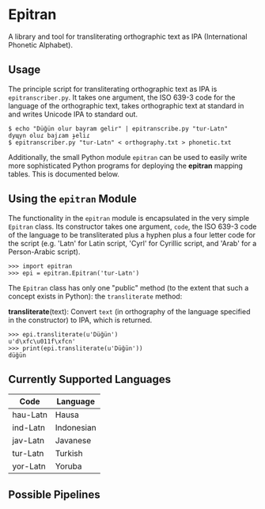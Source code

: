# Epitran

A library and tool for transliterating orthographic text as IPA (International Phonetic Alphabet).

## Usage

The principle script for transliterating orthographic text as IPA is `epitranscriber.py`. It takes one argument, the ISO 639-3 code for the language of the orthographic text, takes orthographic text at standard in and writes Unicode IPA to standard out.

```
$ echo "Düğün olur bayram gelir" | epitranscribe.py "tur-Latn"
dyɰyn oluɾ bajɾam ɟeliɾ
$ epitranscriber.py "tur-Latn" < orthography.txt > phonetic.txt
```

Additionally, the small Python module ```epitran``` can be used to easily write more sophisticated Python programs for deploying the **epitran** mapping tables. This is documented below.

## Using the `epitran` Module

The functionality in the `epitran` module is encapsulated in the very simple `Epitran` class. Its constructor takes one argument, `code`, the ISO 639-3 code of the language to be transliterated plus a hyphen plus a four letter code for the script (e.g. 'Latn' for Latin script, 'Cyrl' for Cyrillic script, and 'Arab' for a Person-Arabic script).

```
>>> import epitran
>>> epi = epitran.Epitran('tur-Latn')
```

The `Epitran` class has only one "public" method (to the extent that such a concept exists in Python): the `transliterate` method:

**transliterate**(text):
Convert `text` (in orthography of the language specified in the constructor) to IPA, which is returned.

```
>>> epi.transliterate(u'Düğün')
u'd\xfc\u011f\xfcn'
>>> print(epi.transliterate(u'Düğün'))
düğün
```

## Currently Supported Languages

| Code     | Language   |
|----------|------------|
| hau-Latn | Hausa      |
| ind-Latn | Indonesian |
| jav-Latn | Javanese   |
| tur-Latn | Turkish    |
| yor-Latn | Yoruba     |


## Possible Pipelines
